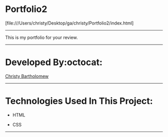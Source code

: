 # Portfolio2

[file:///Users/christy/Desktop/ga/christy/Portfolio2/index.html]

___


This is my portfolio for your review.

___

# Developed By:octocat:
[Christy Bartholomew](https://github.com/cbartholomew69)

___

# Technologies Used In This Project:

* HTML 

* CSS

___

